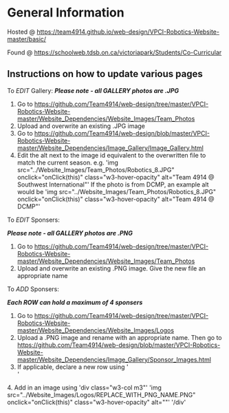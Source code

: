 # General Information
Hosted @ https://team4914.github.io/web-design/VPCI-Robotics-Website-master/basic/

Found @ https://schoolweb.tdsb.on.ca/victoriapark/Students/Co-Curricular

## Instructions on how to update various pages
To *EDIT* Gallery:
**_Please note - all GALLERY photos are .JPG_**
1. Go to https://github.com/Team4914/web-design/tree/master/VPCI-Robotics-Website-master/Website_Dependencies/Website_Images/Team_Photos
2. Upload and overwrite an existing .JPG image
3. Go to https://github.com/Team4914/web-design/blob/master/VPCI-Robotics-Website-master/Website_Dependencies/Image_Gallery/Image_Gallery.html
4. Edit the alt next to the image id equivalent to the overwritten file to match the current season.
e.g.
'img src="../Website_Images/Team_Photos/Robotics_8.JPG" onclick="onClick(this)" class="w3-hover-opacity" alt="Team 4914 @ Southwest International"'
If the photo is from DCMP, an example alt would be
'img src="../Website_Images/Team_Photos/Robotics_8.JPG" onclick="onClick(this)" class="w3-hover-opacity" alt="Team 4914 @ DCMP"'

To *EDIT* Sponsers:

**_Please note - all GALLERY photos are .PNG_**
1. Go to https://github.com/Team4914/web-design/tree/master/VPCI-Robotics-Website-master/Website_Dependencies/Website_Images/Team_Photos
2. Upload and overwrite an existing .PNG image. Give the new file an appropriate name

To *ADD* Sponsers:

**_Each ROW can hold a maximum of 4 sponsers_**
1. Go to https://github.com/Team4914/web-design/tree/master/VPCI-Robotics-Website-master/Website_Dependencies/Website_Images/Logos
2. Upload a .PNG image and rename with an appropriate name. Then go to https://github.com/Team4914/web-design/blob/master/VPCI-Robotics-Website-master/Website_Dependencies/Image_Gallery/Sponsor_Images.html
3. If applicable, declare a new row using 
'<div class="w3-row-padding w3-center w3-section">'
</div>
4. Add in an image using
'div class="w3-col m3"'
  'img src="../Website_Images/Logos/REPLACE_WITH_PNG_NAME.PNG" onclick="onClick(this)" class="w3-hover-opacity" alt=""'
'/div'


